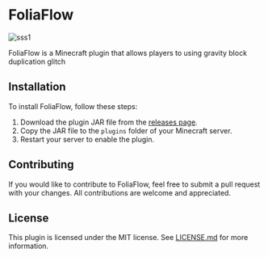 # FoliaFlow
![sss1](https://user-images.githubusercontent.com/125941391/231678608-9762d384-dc3a-440c-a4eb-3340cb39a3e3.png)

FoliaFlow is a Minecraft plugin that allows players to using gravity block duplication glitch

## Installation

To install FoliaFlow, follow these steps:

1. Download the plugin JAR file from the [releases page](https://github.com/Hynse/FoliaFlow/releases).
2. Copy the JAR file to the `plugins` folder of your Minecraft server.
3. Restart your server to enable the plugin.

## Contributing

If you would like to contribute to FoliaFlow, feel free to submit a pull request with your changes. All contributions are welcome and appreciated.

## License

This plugin is licensed under the MIT license. See [LICENSE.md](https://github.com/Hynse/FoliaFlow/blob/master/LICENSE.md) for more information.
